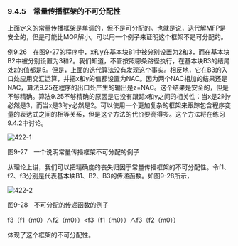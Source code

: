 ### 9.4.5　常量传播框架的不可分配性

上面定义的常量传播框架是单调的，但不是可分配的。也就是说，迭代解MFP是安全的，但是可能比MOP解小。可以用一个例子来证明这个框架不是可分配的。

例9.26　在图9-27的程序中，x和y在基本块B1中被分别设置为2和3，而在基本块B2中被分别设置为3和2。我们知道，不管按照哪条路径执行，在基本块B3的结尾处z的值都是5。但是，上面的迭代算法没有发现这个事实。相反地，它在B3的入口处应用交汇运算，并把x和y的值都设置为NAC。因为两个NAC相加的结果还是NAC，算法9.25在程序的出口处产生的输出是z=NAC。这个结果是安全的，但是不够精确。算法9.25不够精确的原因是它没有跟踪x和y之间的相关性：当x是2时y必然是3，而当x是3时y必然是2。可以使用一个更加复杂的框架来跟踪包含程序变量的表达式之间的相等关系，但是这个方法的代价要高得多。这个方法将在练习9.4.2中讨论。

![422-1](../Images/image04701.jpeg)

图9-27　一个说明常量传播框架不可分配的例子

从理论上讲，我们可以把精确度的丧失归因于常量传播框架的不可分配性。令f1、f2、f3分别是代表基本块B1、B2、B3的传递函数。如图9-28所示，

![422-2](../Images/image04702.jpeg)

图9-28　不可分配的传递函数的例子

f3（f1（m0）∧f2（m0））<f3（f1（m0））∧f3（f2（m0））

体现了这个框架的不可分配性。